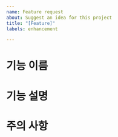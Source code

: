 ```yaml
---
name: Feature request
about: Suggest an idea for this project
title: "[Feature]"
labels: enhancement

---
```


# 기능 이름

# 기능 설명

# 주의 사항